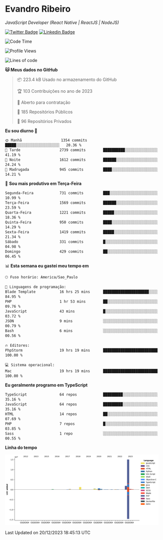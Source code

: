 # Evandro **Ribeiro**

*JavaScript Developer (React Native | ReactJS | NodeJS)*

[![Twitter Badge](https://img.shields.io/badge/-@ribeiroevandro-201B2D?style=flat-square&labelColor=201B2D&logo=twitter&logoColor=white&link=https://twitter.com/ribeiroevandro)](https://twitter.com/ribeiroevandro) 
[![Linkedin Badge](https://img.shields.io/badge/-Evandro%20Ribeiro-201B2D?style=flat-square&logo=Linkedin&logoColor=white&link=https://www.linkedin.com/in/ribeiroevandro)](https://www.linkedin.com/in/ribeiroevandro) 


<!--START_SECTION:waka-->
![Code Time](http://img.shields.io/badge/Code%20Time-3%2C596%20hrs%2027%20mins-blue)

![Profile Views](http://img.shields.io/badge/Visualizac%C3%B5es%20do%20perfil-0-blue)

![Lines of code](https://img.shields.io/badge/Desde%20o%20Hello%20World%20eu%20escrevi-20.5%20million%20linhas%20de%20c%C3%B3digo-blue)

**🐱 Meus dados no GitHub** 

> 📦 223.4 kB Usado no armazenamento do GitHub 
 > 
> 🏆 103 Contribuições no ano de 2023
 > 
> 💼 Aberto para contratação
 > 
> 📜 185 Repositórios Públicos 
 > 
> 🔑 96 Repositórios Privados 
 > 
**Eu sou diurno 🐤** 

```text
🌞 Manhã                  1354 commits        █████░░░░░░░░░░░░░░░░░░░░   20.36 % 
🌆 Tarde                  2739 commits        ██████████░░░░░░░░░░░░░░░   41.19 % 
🌃 Noite                  1612 commits        ██████░░░░░░░░░░░░░░░░░░░   24.24 % 
🌙 Madrugada              945 commits         ████░░░░░░░░░░░░░░░░░░░░░   14.21 % 
```
📅 **Sou mais produtivo em Terça-Feira** 

```text
Segunda-Feira            731 commits         ███░░░░░░░░░░░░░░░░░░░░░░   10.99 % 
Terça-Feira              1569 commits        ██████░░░░░░░░░░░░░░░░░░░   23.59 % 
Quarta-Feira             1221 commits        █████░░░░░░░░░░░░░░░░░░░░   18.36 % 
Quinta-Feira             950 commits         ████░░░░░░░░░░░░░░░░░░░░░   14.29 % 
Sexta-Feira              1419 commits        █████░░░░░░░░░░░░░░░░░░░░   21.34 % 
Sábado                   331 commits         █░░░░░░░░░░░░░░░░░░░░░░░░   04.98 % 
Domingo                  429 commits         ██░░░░░░░░░░░░░░░░░░░░░░░   06.45 % 
```


📊 **Esta semana eu gastei meu tempo em** 

```text
🕑︎ Fuso horário: America/Sao_Paulo

💬 Linguagens de programação: 
Blade Template           16 hrs 25 mins      █████████████████████░░░░   84.95 % 
PHP                      1 hr 53 mins        ██░░░░░░░░░░░░░░░░░░░░░░░   09.76 % 
JavaScript               43 mins             █░░░░░░░░░░░░░░░░░░░░░░░░   03.72 % 
JSON                     9 mins              ░░░░░░░░░░░░░░░░░░░░░░░░░   00.79 % 
Bash                     6 mins              ░░░░░░░░░░░░░░░░░░░░░░░░░   00.56 % 

🔥 Editores: 
PhpStorm                 19 hrs 19 mins      █████████████████████████   100.00 % 

💻 Sistema operacional: 
Mac                      19 hrs 19 mins      █████████████████████████   100.00 % 
```

**Eu geralmente programo em TypeScript** 

```text
TypeScript               64 repos            █████████░░░░░░░░░░░░░░░░   35.16 % 
JavaScript               64 repos            █████████░░░░░░░░░░░░░░░░   35.16 % 
HTML                     14 repos            ██░░░░░░░░░░░░░░░░░░░░░░░   07.69 % 
PHP                      7 repos             █░░░░░░░░░░░░░░░░░░░░░░░░   03.85 % 
Sass                     1 repo              ░░░░░░░░░░░░░░░░░░░░░░░░░   00.55 % 
```



**Linha do tempo**

![Lines of Code chart](https://raw.githubusercontent.com/ribeiroevandro/ribeiroevandro/main/assets/bar_graph.png)


 Last Updated on 20/12/2023 18:45:13 UTC
<!--END_SECTION:waka-->
